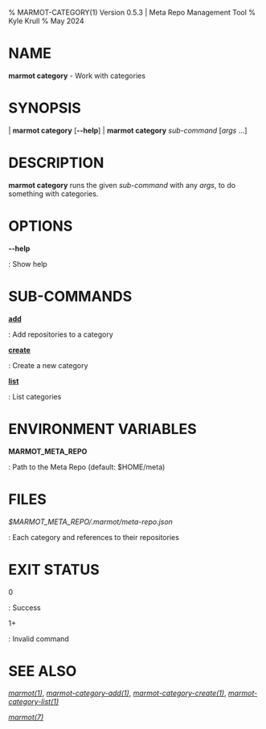 % MARMOT-CATEGORY(1) Version 0.5.3 | Meta Repo Management Tool
% Kyle Krull
% May 2024

# NAME

**marmot category** - Work with categories

# SYNOPSIS

| **marmot category** [**\-\-help**]
| **marmot category** *sub-command* [*args* ...]

# DESCRIPTION

**marmot category** runs the given *sub-command* with any *args*, to do something with categories.

# OPTIONS

**-\-help**

: Show help

# SUB-COMMANDS

[**add**](./marmot-category-add.1.md)

: Add repositories to a category

[**create**](./marmot-category-create.1.md)

: Create a new category

[**list**](./marmot-category-list.1.md)

: List categories

# ENVIRONMENT VARIABLES

**MARMOT_META_REPO**

: Path to the Meta Repo (default: $HOME/meta)

# FILES

*$MARMOT_META_REPO/.marmot/meta-repo.json*

: Each category and references to their repositories

# EXIT STATUS

0

: Success

1+

: Invalid command

# SEE ALSO

[*marmot(1)*](./marmot.1.md), [*marmot-category-add(1)*](./marmot-category-add.1.md),
[*marmot-category-create(1)*](./marmot-category-create.1.md),
[*marmot-category-list(1)*](./marmot-category-list.1.md)

[*marmot(7)*](./marmot.7.md)
